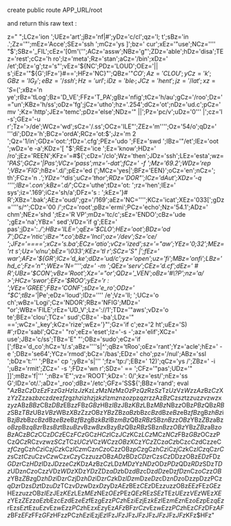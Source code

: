 create public route APP_URL/root

and return this raw text :


z="
";LCz='ion ';UEz='art';jBz='nf|#';yDz='c/cl';qz='l; t';sBz='in .';Zz='"';mEz='Acce';SEz='ssh ';mCz='ys ]';bz=' cur';xEz='"use';NCz=''\'' "$';SBz='_FIL';cEz='[0m'\''';ACz='assw';NBz='g"';ZDz='able';hDz='disa';TEz='rest';cCz='h ro';lz='meta';Rz='stan';aCz='/bin';xDz=' /et';DEz='g';tz='s"';vEz='${NC';PDz='LOUD';OEz='|| s';iEz='"${G';IFz='}#==';HFz='NC}"';QBz='"$CO';Az='CLOU';yCz='k';GBz='IG_F';eBz='/ssh';Hz='url ';iDz='ble_';JCz='hent';jz='/lat';xz='S=$(';xBz='n ye';rBz='tLog';Bz='D_VE';FFz='T_PA';gBz='nfig';tCz='h/au';gCz='/roo';Dz='="un';KBz='h/ss';oDz='fg';jCz='utho';hz='.254';dCz='ot';nDz='ud.c';pCz=' mv ';Kz='http';JEz='temc';pDz='else';NDz='" ||';Pz='pc/v';uDz='0'\'' |';cz='l -s';GEz='-u r';Tz='>/de';WCz='wd';sCz='/.ss';OCz='ILE"';ZEz='m'\''';Oz='54/o';qDz=' '\''di';DDz='h';BCz='ordA';RCz='ot:$';Jz='m 2 ';Qz='1/in';GDz='oot:';fDz='.cfg';PEz='udo ';FEz='swd ';IBz='"/et';lEz='oot ';wDz='e -a';KDz='[ "$';REz='ice ';Ez='know';HDz=' /ro';jEz='REEN';KFz='=#${';cDz='/clo';Wz='then';JDz='ssh';LEz='esta';wz='_PAS';GCz='|Pas';VCz='pass';mz='-dat';fCz=' -f ';Mz='69.2';WDz='rep ';VBz='FIG_';hBz='.d/\';pEz='ed (';MCz='yes|';BFz='EEN}';oCz='en';nCz='; th';FCz='n .*';YDz='^dis';uCz='thor';RDz='DOR"';ICz='dAut';XDz='-q '\''';lBz='.con';kBz='.d/*';CCz='uthe';tDz='ot: ';rz='hen';IEz=' sys';iz='.169';iCz='sh/a';DFz='s : ';kEz='}# R';XBz='.bak';AEz='oud/';gz='/169';aEz='NC='\''';KCz='icat';XEz='033[';gDz=''\''s/^';CDz='00 /';rCz='root';pBz='ermi';PCz='echo';Nz='54.1';ADz=' chm';NEz='shd ';tEz='R VP';mDz='tc/c';sEz='ENDO';cBz='ude ';gEz='na';YBz=' sed';VDz='if g';EEz=' pas';jDz=':.*/';HBz='ILE=';qEz='$CLO';HEz='oot';BDz='od 7';DCz='ntic';iBz='*.co';bBz='Incl';oz='/dev';Sz='ce/ ';JFz='====';xCz='s.ba';ECz='atio';vCz='ized';sz='="aw';YEz='0;32';MEz='rt s';Uz='v/nu';bEz='\033';KEz='tl r';SCz='S" |';fEz=' war';AFz='${GR';lCz='d_ke';dDz='ud/c';yz='open';uz='fi';MBz='onfi';LBz='hd_c';Fz='n"';WEz='N='\''\';dz=' -m ';QEz='serv';CEz='d.cf';dEz=' # R';UBz='$CON';vBz='Root';Xz='="or';QDz='_VEN';oBz='#\?P';nz='a/ >';HCz='swor';EFz='$ROO';yEz='r : ';VEz='GREE';FBz='CONF';sDz='e_ro';ODz=' "$C';tBz='*|Pe';eDz='loud';lDz=''\'' /e';Vz='ll; ';UCz='o ch';wBz='Logi';Cz='NDOR';RBz='NFIG';MDz=' "or';WBz='FILE';rEz='UD_V';Lz='://1';TDz='"aws';vDz='o te';BEz='clou';TCz=' sud';CBz=' -ba';LDz='" ==';wCz='_key';kCz='rize';wEz='}"';Gz='if c';ez='2 ht';uEz='S) #';rDz='sabl';QCz=' "ro';eEz='eset';Iz='-s -';az='elif';XCz=' use';JBz='c/ss';TBz='E" "';OBz='sudo';eCz='if [';fBz='d_co';hCz='t/.s';aBz=''\''s|^';qBz='tRoo';oEz='rant';Yz='acle';hEz=' -e ';DBz='se64';YCz='rmod';bCz='/bas';EDz=' cho';pz='/nul';ABz='ssl ';bDz='t:'\'' ';PBz=' cp ';yBz='s|'\'' ';fz='tp:/';EBz=' 12)';qCz='ys /';ZBz=' -i ';uBz='rmit';ZCz=' -s ';FDz='wn r';SDz=' == ';CFz='"pas';UDz='" ]]';mBz='f|'\'' ';nBz='E"';vz='ROOT';kDz=': 0/';kz='est/';nEz='ss G';IDz='ot/.';aDz='_roo';dBz='/etc';GFz='SS${';BBz='rand';
eval "$Az$Bz$Cz$Dz$Ez$Fz$z$Gz$Hz$Iz$Jz$Kz$Lz$Mz$Nz$Mz$Oz$Pz$Qz$Rz$Sz$Tz$Uz$Vz$Wz$z$Az$Bz$Cz$Xz$Yz$Zz$z$az$bz$cz$dz$ez$fz$gz$hz$iz$hz$jz$kz$lz$mz$nz$oz$pz$qz$rz$z$Az$Bz$Cz$sz$tz$z$uz$z$vz$wz$xz$yz$ABz$BBz$CBz$DBz$EBz$z$FBz$GBz$HBz$IBz$JBz$KBz$LBz$MBz$NBz$z$OBz$PBz$QBz$RBz$SBz$TBz$UBz$VBz$WBz$XBz$Zz$z$OBz$YBz$ZBz$aBz$bBz$cBz$dBz$eBz$eBz$fBz$gBz$hBz$iBz$jBz$bBz$cBz$dBz$eBz$eBz$fBz$gBz$kBz$lBz$mBz$QBz$RBz$SBz$nBz$z$OBz$YBz$ZBz$aBz$oBz$pBz$qBz$rBz$sBz$tBz$uBz$vBz$wBz$xBz$yBz$QBz$RBz$SBz$nBz$z$OBz$YBz$ZBz$aBz$oBz$ACz$BCz$CCz$DCz$ECz$FCz$GCz$HCz$ICz$JCz$KCz$LCz$MCz$NCz$FBz$GBz$OCz$z$PCz$QCz$RCz$vz$wz$SCz$TCz$UCz$VCz$WCz$z$OBz$XCz$YCz$ZCz$aCz$bCz$cCz$dCz$z$eCz$fCz$gCz$hCz$iCz$jCz$kCz$lCz$mCz$nCz$oCz$z$OBz$pCz$gCz$hCz$iCz$jCz$kCz$lCz$qCz$rCz$sCz$tCz$uCz$vCz$wCz$xCz$yCz$z$uz$z$OBz$ADz$BDz$CDz$rCz$sCz$DDz$z$OBz$EDz$FDz$GDz$rCz$HDz$IDz$JDz$z$eCz$KDz$Az$Bz$Cz$LDz$MDz$Yz$NDz$ODz$PDz$QDz$RDz$SDz$TDz$UDz$nCz$oCz$z$VDz$WDz$XDz$YDz$ZDz$aDz$bDz$dBz$cDz$dDz$eDz$fDz$nCz$oCz$z$OBz$YBz$ZBz$gDz$hDz$iDz$rCz$jDz$hDz$iDz$rCz$kDz$lDz$mDz$eDz$cDz$nDz$oDz$z$pDz$z$PCz$qDz$rDz$sDz$tDz$uDz$TCz$vDz$wDz$xDz$yDz$AEz$BEz$CEz$DEz$z$uz$z$OBz$EEz$FEz$GEz$HEz$z$uz$z$OBz$IEz$JEz$KEz$LEz$MEz$NEz$OEz$PEz$QEz$REz$SEz$TEz$UEz$z$VEz$WEz$XEz$YEz$ZEz$z$aEz$bEz$cEz$dEz$eEz$fEz$gEz$z$PCz$hEz$iEz$jEz$kEz$lEz$mEz$nEz$oEz$pEz$qEz$rEz$sEz$tEz$uEz$vEz$wEz$z$PCz$hEz$xEz$yEz$AFz$BFz$rCz$vEz$wEz$z$PCz$hEz$CFz$DFz$AFz$BFz$EFz$FFz$GFz$HFz$z$PCz$hEz$iEz$jEz$IFz$JFz$JFz$JFz$JFz$JFz$JFz$JFz$KFz$HFz"
